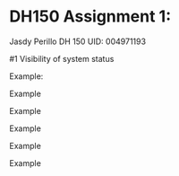 # DH150 Assignment 1:
Jasdy Perillo 
DH 150
UID: 004971193

#1 Visibility of system status

Example:

Example

Example

Example

Example

Example
